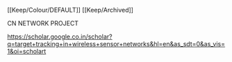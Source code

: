 [[Keep/Colour/DEFAULT]] [[Keep/Archived]] 


CN NETWORK PROJECT


https://scholar.google.co.in/scholar?q=target+tracking+in+wireless+sensor+networks&hl=en&as_sdt=0&as_vis=1&oi=scholart
